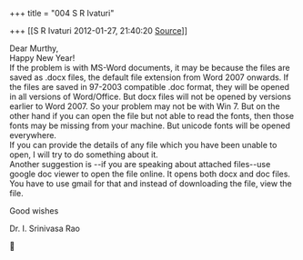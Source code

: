 +++
title = "004 S R Ivaturi"

+++
[[S R Ivaturi	2012-01-27, 21:40:20 [Source](https://groups.google.com/g/bvparishat/c/1lbQLvNCVpI)]]



Dear Murthy,  
Happy New Year!  
If the problem is with MS-Word documents, it may be because the files are saved as .docx files, the default file extension from Word 2007 onwards. If the files are saved in 97-2003 compatible .doc format, they will be opened in all versions of Word/Office. But docx files will not be opened by versions earlier to Word 2007. So your problem may not be with Win 7. But on the other hand if you can open the file but not able to read the fonts, then those fonts may be missing from your machine. But unicode fonts will be opened everywhere.  
If you can provide the details of any file which you have been unable to open, I will try to do something about it.  
Another suggestion is --if you are speaking about attached files--use google doc viewer to open the file online. It opens both docx and doc files. You have to use gmail for that and instead of downloading the file, view the file.  
  
Good wishes  
  
Dr. I. Srinivasa Rao



